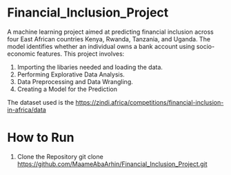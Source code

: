 # Financial_Inclusion_Project
A machine learning project aimed at predicting financial inclusion across four East African countries Kenya, Rwanda, Tanzania, and Uganda. The model identifies whether an individual owns a bank account using socio-economic features.
 This project involves:
1. Importing the libaries needed and loading the data.
 2. Performing Explorative Data Analysis.
 3. Data Preprocessing and Data Wrangling.
 4. Creating a Model for the Prediction

The dataset used is the https://zindi.africa/competitions/financial-inclusion-in-africa/data
# How to Run
1. Clone the Repository
git clone https://github.com/MaameAbaArhin/Financial_Inclusion_Project.git
